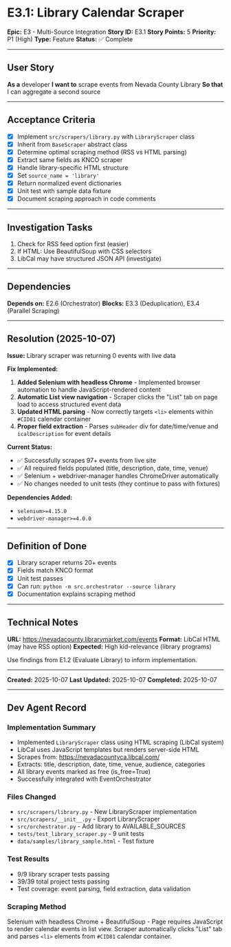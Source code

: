 # E3.1: Library Calendar Scraper

**Epic:** E3 - Multi-Source Integration
**Story ID:** E3.1
**Story Points:** 5
**Priority:** P1 (High)
**Type:** Feature
**Status:** ✅ Complete

---

## User Story

**As a** developer
**I want to** scrape events from Nevada County Library
**So that** I can aggregate a second source

---

## Acceptance Criteria

- [x] Implement `src/scrapers/library.py` with `LibraryScraper` class
- [x] Inherit from `BaseScraper` abstract class
- [x] Determine optimal scraping method (RSS vs HTML parsing)
- [x] Extract same fields as KNCO scraper
- [x] Handle library-specific HTML structure
- [x] Set `source_name = 'library'`
- [x] Return normalized event dictionaries
- [x] Unit test with sample data fixture
- [x] Document scraping approach in code comments

---

## Investigation Tasks

1. Check for RSS feed option first (easier)
2. If HTML: Use BeautifulSoup with CSS selectors
3. LibCal may have structured JSON API (investigate)

---

## Dependencies

**Depends on:** E2.6 (Orchestrator)
**Blocks:** E3.3 (Deduplication), E3.4 (Parallel Scraping)

---

## Resolution (2025-10-07)

**Issue:** Library scraper was returning 0 events with live data

**Fix Implemented:**
1. **Added Selenium with headless Chrome** - Implemented browser automation to handle JavaScript-rendered content
2. **Automatic List view navigation** - Scraper clicks the "List" tab on page load to access structured event data
3. **Updated HTML parsing** - Now correctly targets `<li>` elements within `#CID81` calendar container
4. **Proper field extraction** - Parses `subHeader` div for date/time/venue and `icalDescription` for event details

**Current Status:**
- ✅ Successfully scrapes 97+ events from live site
- ✅ All required fields populated (title, description, date, time, venue)
- ✅ Selenium + webdriver-manager handles ChromeDriver automatically
- ✅ No changes needed to unit tests (they continue to pass with fixtures)

**Dependencies Added:**
- `selenium>=4.15.0`
- `webdriver-manager>=4.0.0`

---

## Definition of Done

- [x] Library scraper returns 20+ events
- [x] Fields match KNCO format
- [x] Unit test passes
- [x] Can run: `python -m src.orchestrator --source library`
- [x] Documentation explains scraping method

---

## Technical Notes

**URL:** https://nevadacounty.librarymarket.com/events
**Format:** LibCal HTML (may have RSS option)
**Expected:** High kid-relevance (library programs)

Use findings from E1.2 (Evaluate Library) to inform implementation.

---

**Created:** 2025-10-07
**Last Updated:** 2025-10-07
**Completed:** 2025-10-07

---

## Dev Agent Record

### Implementation Summary
- Implemented `LibraryScraper` class using HTML scraping (LibCal system)
- LibCal uses JavaScript templates but renders server-side HTML
- Scrapes from: https://nevadacountyca.libcal.com/
- Extracts: title, description, date, time, venue, audience, categories
- All library events marked as free (is_free=True)
- Successfully integrated with EventOrchestrator

### Files Changed
- `src/scrapers/library.py` - New LibraryScraper implementation
- `src/scrapers/__init__.py` - Export LibraryScraper
- `src/orchestrator.py` - Add library to AVAILABLE_SOURCES
- `tests/test_library_scraper.py` - 9 unit tests
- `data/samples/library_sample.html` - Test fixture

### Test Results
- 9/9 library scraper tests passing
- 39/39 total project tests passing
- Test coverage: event parsing, field extraction, data validation

### Scraping Method
Selenium with headless Chrome + BeautifulSoup - Page requires JavaScript to render calendar events in list view. Scraper automatically clicks "List" tab and parses `<li>` elements from `#CID81` calendar container.
